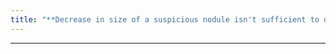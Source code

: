 ```yaml
---
title: "**Decrease in size of a suspicious nodule isn't sufficient to diagnose benignity, can occur with collpase of aerated alveoli or necrosis"
---
```

***

